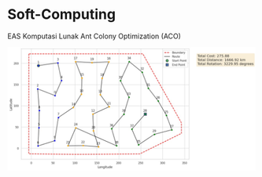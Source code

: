 # Soft-Computing
EAS Komputasi Lunak Ant Colony Optimization (ACO)

![Desktop - 1](https://github.com/anandasuryaa13/Soft-Computing/blob/d84fee7968357be2d53069d282c1bc8871a986c5/ACO.jpg) 
